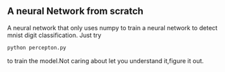 ## A neural Network from scratch
A neural network that only uses numpy to train a neural network to detect mnist digit classification.
Just try 
```bash
python percepton.py
```
to train the model.Not caring about let you understand it,figure it out.
